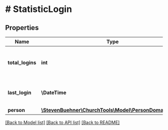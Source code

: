 # # StatisticLogin

## Properties

Name | Type | Description | Notes
------------ | ------------- | ------------- | -------------
**total_logins** | **int** | Count of how many times a user has loged in. | [optional]
**last_login** | **\DateTime** | Last time the user has logged in. | [optional]
**person** | [**\StevenBuehner\ChurchTools\Model\PersonDomainObject**](PersonDomainObject.md) |  | [optional]

[[Back to Model list]](../../README.md#models) [[Back to API list]](../../README.md#endpoints) [[Back to README]](../../README.md)
